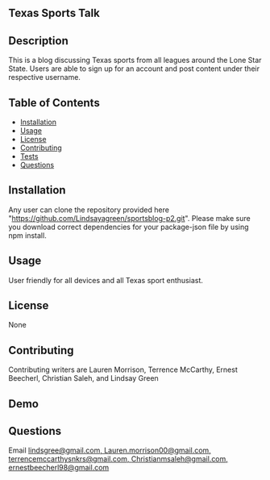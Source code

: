 
  ## Texas Sports Talk      
  
  ## Description
  This is a blog discussing Texas sports from all leagues around the Lone Star State. Users are able to sign up for an account and post content under their respective username.
  
  ## Table of Contents
  - [Installation](#installation)
  - [Usage](#usage)
  - [License](#license)
  - [Contributing](#contributing)
  - [Tests](#tests)
  - [Questions](#questions)
  
  ## Installation
  Any user can clone the repository provided here "https://github.com/Lindsayagreen/sportsblog-p2.git". Please make sure you download correct dependencies for your package-json file by using npm install.
  
  ## Usage
  User friendly for all devices and all Texas sport enthusiast.
  
  ## License
  None
  
  ## Contributing
  Contributing writers are Lauren Morrison, Terrence McCarthy, Ernest Beecherl, Christian Saleh, and Lindsay Green
  
  ## Demo

  ## Questions
   Email [lindsgree@gmail.com, Lauren.morrison00@gmail.com, terrencemccarthysnkrs@gmail.com, Christianmsaleh@gmail.com, ernestbeecherl98@gmail.com](mailto:lindsgree@gmail.com)